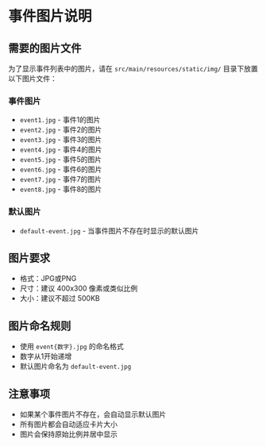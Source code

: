 # 事件图片说明

## 需要的图片文件

为了显示事件列表中的图片，请在 `src/main/resources/static/img/` 目录下放置以下图片文件：

### 事件图片
- `event1.jpg` - 事件1的图片
- `event2.jpg` - 事件2的图片
- `event3.jpg` - 事件3的图片
- `event4.jpg` - 事件4的图片
- `event5.jpg` - 事件5的图片
- `event6.jpg` - 事件6的图片
- `event7.jpg` - 事件7的图片
- `event8.jpg` - 事件8的图片

### 默认图片
- `default-event.jpg` - 当事件图片不存在时显示的默认图片

## 图片要求
- 格式：JPG或PNG
- 尺寸：建议 400x300 像素或类似比例
- 大小：建议不超过 500KB

## 图片命名规则
- 使用 `event{数字}.jpg` 的命名格式
- 数字从1开始递增
- 默认图片命名为 `default-event.jpg`

## 注意事项
- 如果某个事件图片不存在，会自动显示默认图片
- 所有图片都会自动适应卡片大小
- 图片会保持原始比例并居中显示
